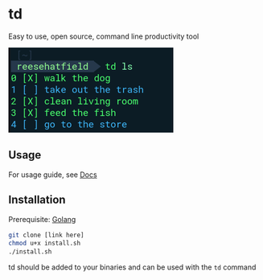 # td 
Easy to use, open source, command line productivity tool

![td ls example](./ex.png)

## Usage

For usage guide, see [Docs](src/Docs.md)

## Installation

Prerequisite: [Golang](https://go.dev/doc/install)

```bash
git clone [link here]
chmod u+x install.sh
./install.sh
```

td should be added to your binaries and can be used with the `td` command

